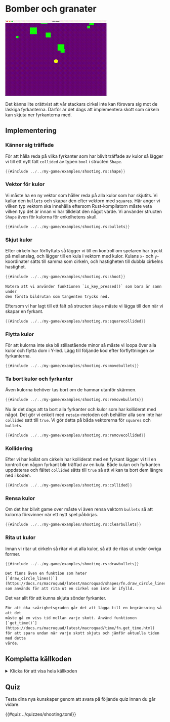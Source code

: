# Bomber och granater

![Screenshot](images/shooting.gif#center)

Det känns lite orättvist att vår stackars cirkel inte kan försvara sig mot de
läskiga fyrkanterna. Därför är det dags att implementera skott som cirkeln kan
skjuta ner fyrkanterna med.

## Implementering

### Känner sig träffade

För att hålla reda på vilka fyrkanter som har blivit träffade av kulor så
lägger vi till ett nytt fält `collided` av typen `bool` i structen `Shape`.

```rust [hl,6]
{{#include ../../my-game/examples/shooting.rs:shape}}
```

### Vektor för kulor

Vi måste ha en ny vektor som håller reda på alla kulor som har skjutits. Vi
kallar den `bullets` och skapar den efter vektorn med `squares`. Här anger vi
vilken typ vektorn ska innehålla eftersom Rust-kompilatorn måste veta vilken
typ det är innan vi har tilldelat den något värde. Vi använder structen
`Shape` även för kulorna för enkelhetens skull.

```rust
{{#include ../../my-game/examples/shooting.rs:bullets}}
```

### Skjut kulor

Efter cirkeln har förflyttats så lägger vi till en kontroll om spelaren har
tryckt på mellanslag, och lägger till en kula i vektorn med kulor. Kulans `x`-
och `y`-koordinater sätts till samma som cirkeln, och hastigheten till dubbla
cirkelns hastighet.

```rust
{{#include ../../my-game/examples/shooting.rs:shoot}}
```

```admonish notes title="Notera"
Notera att vi använder funktionen `is_key_pressed()` som bara är sann under
den första bildrutan som tangenten trycks ned.
```

Eftersom vi har lagt till ett fält på structen `Shape` måste vi lägga till den
när vi skapar en fyrkant.

```rust [hl,6]
{{#include ../../my-game/examples/shooting.rs:squarecollided}}
```

### Flytta kulor

För att kulorna inte ska bli stillastående minor så måste vi loopa över alla
kulor och flytta dom i Y-led. Lägg till följande kod efter förflyttningen av
fyrkanterna.

```rust [hl,4-6]
{{#include ../../my-game/examples/shooting.rs:movebullets}}
```

### Ta bort kulor och fyrkanter

Även kulorna behöver tas bort om de hamnar utanför skärmen.

```rust
{{#include ../../my-game/examples/shooting.rs:removebullets}}
```

Nu är det dags att ta bort alla fyrkanter och kulor som har kolliderat med
något. Det gör vi enkelt med `retain`-metoden och behåller alla som inte har
`collided` satt till `true`. Vi gör detta på båda vektorerna för `squares` och
`bullets`.

```rust
{{#include ../../my-game/examples/shooting.rs:removecollided}}
```

### Kollidering

Efter vi har kollat om cirkeln har kolliderat med en fyrkant lägger vi till en
kontroll om någon fyrkant blir träffad av en kula. Både kulan och fyrkanten
uppdateras och fältet `collided` sätts till `true` så att vi kan ta bort dem
längre ned i koden.

```rust
{{#include ../../my-game/examples/shooting.rs:collided}}
```

### Rensa kulor

Om det har blivit game over måste vi även rensa vektorn `bullets` så att
kulorna försvinner när ett nytt spel påbörjas.

```rust [hl,3]
{{#include ../../my-game/examples/shooting.rs:clearbullets}}
```

### Rita ut kulor

Innan vi ritar ut cirkeln så ritar vi ut alla kulor, så att de ritas ut under
övriga former.

```rust
{{#include ../../my-game/examples/shooting.rs:drawbullets}}
```

```admonish info
Det finns även en funktion som heter
[`draw_circle_lines()`](https://docs.rs/macroquad/latest/macroquad/shapes/fn.draw_circle_lines.html)
som används för att rita ut en cirkel som inte är ifylld.
```

Det var allt för att kunna skjuta sönder fyrkanter.

```admonish tip title="Utmaning" class="challenge"
För att öka svårighetsgraden går det att lägga till en begränsning så att det
måste gå en viss tid mellan varje skott. Använd funktionen
[`get_time()`](https://docs.rs/macroquad/latest/macroquad/time/fn.get_time.html)
för att spara undan när varje skott skjuts och jämför aktuella tiden med detta
värde.
```

<div class="noprint">

## Kompletta källkoden

<details>
  <summary>Klicka för att visa hela källkoden</summary>

```rust
{{#include ../../my-game/examples/shooting.rs:all}}
```
</details>
</div>

## Quiz

Testa dina nya kunskaper genom att svara på följande quiz innan du går vidare.

{{#quiz ../quizzes/shooting.toml}}

